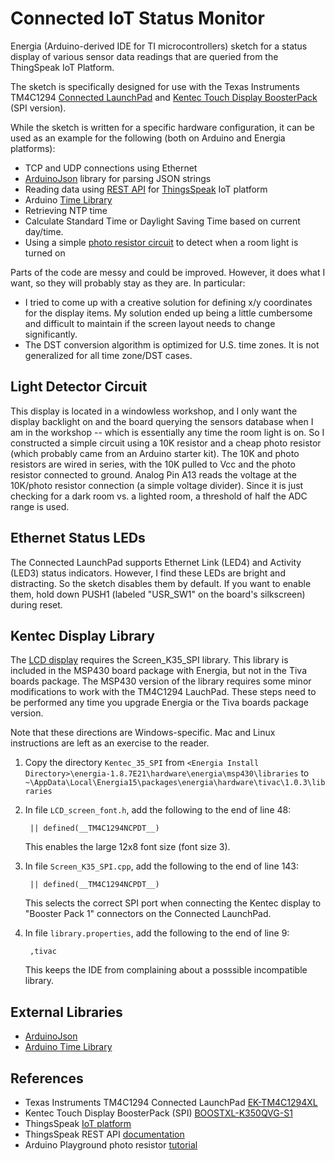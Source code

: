 Connected IoT Status Monitor
============================

Energia (Arduino-derived IDE for TI microcontrollers) sketch for a status display of various sensor data readings that are queried from the ThingSpeak IoT Platform.

The sketch is specifically designed for use with the Texas Instruments TM4C1294 [Connected LaunchPad][1] and [Kentec Touch Display BoosterPack][2] (SPI version).

While the sketch is written for a specific hardware configuration, it can be used as an example for the following (both on Arduino and Energia platforms):
- TCP and UDP connections using Ethernet
- [ArduinoJson][3] library for parsing JSON strings
- Reading data using [REST API][4] for [ThingsSpeak][6] IoT platform
- Arduino [Time Library][5]
- Retrieving NTP time
- Calculate Standard Time or Daylight Saving Time based on current day/time.
- Using a simple [photo resistor circuit][7] to detect when a room light is turned on

Parts of the code are messy and could be improved. However, it does what I want, so they will probably stay as they are. In particular:
- I tried to come up with a creative solution for defining x/y coordinates for the display items. My solution ended up being a little cumbersome and difficult to maintain if the screen layout needs to change significantly.
- The DST conversion algorithm is optimized for U.S. time zones. It is not generalized for all time zone/DST cases.

## Light Detector Circuit ##
This display is located in a windowless workshop, and I only want the display backlight on and the board querying the sensors database when I am in the workshop -- which is essentially any time the room light is on. So I constructed a simple circuit using a 10K resistor and a cheap photo resistor (which probably came from an Arduino starter kit). The 10K and photo resistors are wired in series, with the 10K pulled to Vcc and the photo resistor connected to ground. Analog Pin A13 reads the voltage at the 10K/photo resistor connection (a simple voltage divider). Since it is just checking for a dark room vs. a lighted room, a threshold of half the ADC range is used.

## Ethernet Status LEDs ##
The Connected LaunchPad supports Ethernet Link (LED4) and Activity (LED3) status indicators. However, I find these LEDs are bright and distracting. So the sketch disables them by default. If you want to enable them, hold down PUSH1 (labeled "USR_SW1" on the board's silkscreen) during reset.

## Kentec Display Library ##
The [LCD display][2] requires the Screen_K35_SPI library. This library is included in the MSP430 board package with Energia, but not in the Tiva boards package. The MSP430 version of the library requires some minor modifications to work with the TM4C1294 LauchPad. These steps need to be performed any time you upgrade Energia or the Tiva boards package version.

Note that these directions are Windows-specific. Mac and Linux instructions are left as an exercise to the reader.

1. Copy the directory `Kentec_35_SPI` from `<Energia Install Directory>\energia-1.8.7E21\hardware\energia\msp430\libraries` to `~\AppData\Local\Energia15\packages\energia\hardware\tivac\1.0.3\libraries`

2. In file `LCD_screen_font.h`, add the following to the end of line 48:

        || defined(__TM4C1294NCPDT__)

    This enables the large 12x8 font size (font size 3).

3. In file `Screen_K35_SPI.cpp`, add the following to the end of line 143:

        || defined(__TM4C1294NCPDT__)

    This selects the correct SPI port when connecting the Kentec display to "Booster Pack 1" connectors on the Connected LaunchPad.

4. In file `library.properties`, add the following to the end of line 9:

        ,tivac

    This keeps the IDE from complaining about a posssible incompatible library.

## External Libraries ##
* [ArduinoJson][3]
* [Arduino Time Library][5]

## References ##
* Texas Instruments TM4C1294 Connected LaunchPad [EK-TM4C1294XL][1]
* Kentec Touch Display BoosterPack (SPI) [BOOSTXL-K350QVG-S1][2]
* ThingsSpeak [IoT platform][6]
* ThingsSpeak REST API [documentation][4]
* Arduino Playground photo resistor [tutorial][7]

[1]: http://www.ti.com/tool/EK-TM4C1294XL
[2]: http://www.ti.com/tool/boostxl-k350qvg-s1
[3]: https://arduinojson.org/
[4]: https://www.mathworks.com/help/thingspeak/read-data-from-channel.html
[5]: https://github.com/PaulStoffregen/Time
[6]: https://thingspeak.com/
[7]: https://playground.arduino.cc/Learning/PhotoResistor

